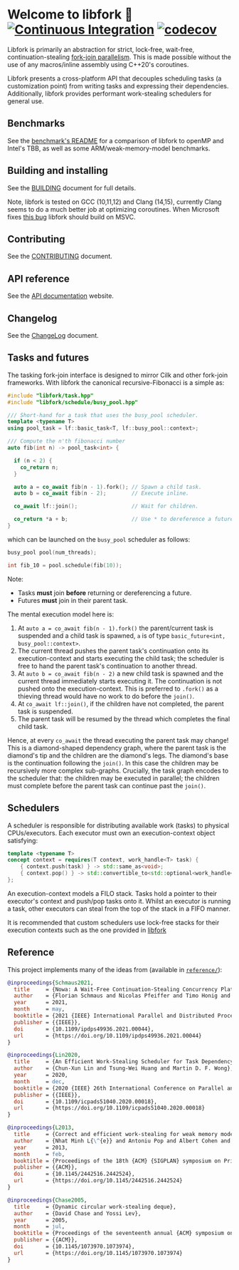 


# Welcome to libfork 🍴 [![Continuous Integration](https://github.com/ConorWilliams/libfork/actions/workflows/ci.yml/badge.svg)](https://github.com/ConorWilliams/libfork/actions/workflows/ci.yml) [![codecov](https://codecov.io/gh/ConorWilliams/libfork/branch/main/graph/badge.svg?token=89MTSXI85F)](https://codecov.io/gh/ConorWilliams/libfork)

Libfork is primarily an abstraction for strict, lock-free, wait-free, continuation-stealing [fork-join parallelism](https://en.wikipedia.org/wiki/Fork%E2%80%93join_model). This is made possible without the use of any macros/inline assembly using C++20's coroutines.

Libfork presents a cross-platform API that decouples scheduling tasks (a customization point) from writing tasks and expressing their dependencies. Additionally, libfork provides performant work-stealing schedulers for general use. 

## Benchmarks

See the [benchmark's README](benchmark/README.md) for a comparison of libfork to openMP and Intel's TBB, as well as some ARM/weak-memory-model benchmarks. 

## Building and installing

See the [BUILDING](BUILDING.md) document for full details. 

Note, libfork is tested on GCC (10,11,12) and Clang (14,15), currently Clang seems to do a much better job at optimizing coroutines. When Microsoft fixes [this bug](https://developercommunity.visualstudio.com/t/Incorrect-code-generation-for-symmetric/1659260?scope=follow) libfork should build on MSVC.

## Contributing

See the [CONTRIBUTING](CONTRIBUTING.md) document.

## API reference

See the [API documentation](https://conorwilliams.github.io/libfork/) website.

## Changelog

See the [ChangeLog](ChangeLog.md) document.

## Tasks and futures

The tasking fork-join interface is designed to mirror Cilk and other fork-join frameworks. With libfork the canonical recursive-Fibonacci is a simple as:

```c++
#include "libfork/task.hpp"
#include "libfork/schedule/busy_pool.hpp"

/// Short-hand for a task that uses the busy_pool scheduler.
template <typename T>
using pool_task = lf::basic_task<T, lf::busy_pool::context>;

/// Compute the n'th fibonacci number
auto fib(int n) -> pool_task<int> { 

  if (n < 2) {
    co_return n;
  }

  auto a = co_await fib(n - 1).fork(); // Spawn a child task.
  auto b = co_await fib(n - 2);        // Execute inline.

  co_await lf::join();                 // Wait for children.

  co_return *a + b;                    // Use * to dereference a future.
}
```
which can be launched on the ``busy_pool`` scheduler as follows:
```c++
busy_pool pool(num_threads);

int fib_10 = pool.schedule(fib(10));
```
Note:
- Tasks **must** join **before** returning or dereferencing a future.
- Futures **must** join in their parent task.

The mental execution model here is: 
1. At ``auto a = co_await fib(n - 1).fork()`` the parent/current task is suspended and a child task is spawned, ``a`` is of type ``basic_future<int, busy_pool::context>``. 
2. The current thread pushes the parent task's continuation onto its execution-context and starts executing the child task; the scheduler is free to hand the parent task's continuation to another thread.
3. At ``auto b = co_await fib(n - 2)`` a new child task is spawned and the current thread immediately starts executing it. The continuation is not pushed onto the execution-context. This is preferred to ``.fork()`` as a thieving thread would have no work to do before the ``join()``.
4. At ``co_await lf::join()``, if the children have not completed, the parent task is suspended.
5. The parent task will be resumed by the thread which completes the final child task.

Hence, at every ``co_await`` the thread executing the parent task may change! This is a diamond-shaped dependency graph, where the parent task is the diamond's tip and the children are the diamond's legs. The diamond's base is the continuation following the ``join()``. In this case the children may be recursively more complex sub-graphs. Crucially, the task graph encodes to the scheduler that: the children may be executed in parallel; the children must complete before the parent task can continue past the ``join()``.

## Schedulers

A scheduler is responsible for distributing available work (tasks) to physical CPUs/executors. Each executor must own an execution-context object satisfying:
```c++
template <typename T>
concept context = requires(T context, work_handle<T> task) {
    { context.push(task) } -> std::same_as<void>;
    { context.pop() } -> std::convertible_to<std::optional<work_handle<T>>>;
};
```
An execution-context models a FILO stack. Tasks hold a pointer to their executor's context and push/pop tasks onto it. Whilst an executor is running a task, other executors can steal from the top of the stack in a FIFO manner. 

It is recommended that custom schedulers use lock-free stacks for their execution contexts such as the one provided in [libfork](include/libfork/queue.hpp)

## Reference

This project implements many of the ideas from (available in [`reference/`](reference)):

```bibtex
@inproceedings{Schmaus2021,
  title     = {Nowa: A Wait-Free Continuation-Stealing Concurrency Platform},
  author    = {Florian Schmaus and Nicolas Pfeiffer and Timo Honig and Jorg Nolte and Wolfgang Schroder-Preikschat},
  year      = 2021,
  month     = may,
  booktitle = {2021 {IEEE} International Parallel and Distributed Processing Symposium ({IPDPS})},
  publisher = {{IEEE}},
  doi       = {10.1109/ipdps49936.2021.00044},
  url       = {https://doi.org/10.1109/ipdps49936.2021.00044}
}
```

```bibtex
@inproceedings{Lin2020,
  title     = {An Efficient Work-Stealing Scheduler for Task Dependency Graph},
  author    = {Chun-Xun Lin and Tsung-Wei Huang and Martin D. F. Wong},
  year      = 2020,
  month     = dec,
  booktitle = {2020 {IEEE} 26th International Conference on Parallel and Distributed Systems ({ICPADS})},
  publisher = {{IEEE}},
  doi       = {10.1109/icpads51040.2020.00018},
  url       = {https://doi.org/10.1109/icpads51040.2020.00018}
}
```

```bibtex
@inproceedings{L2013,
  title     = {Correct and efficient work-stealing for weak memory models},
  author    = {Nhat Minh L{\^{e}} and Antoniu Pop and Albert Cohen and Francesco Zappa Nardelli},
  year      = 2013,
  month     = feb,
  booktitle = {Proceedings of the 18th {ACM} {SIGPLAN} symposium on Principles and practice of parallel programming},
  publisher = {{ACM}},
  doi       = {10.1145/2442516.2442524},
  url       = {https://doi.org/10.1145/2442516.2442524}
}
```

```bibtex
@inproceedings{Chase2005,
  title     = {Dynamic circular work-stealing deque},
  author    = {David Chase and Yossi Lev},
  year      = 2005,
  month     = jul,
  booktitle = {Proceedings of the seventeenth annual {ACM} symposium on Parallelism in algorithms and architectures},
  publisher = {{ACM}},
  doi       = {10.1145/1073970.1073974},
  url       = {https://doi.org/10.1145/1073970.1073974}
}
```

